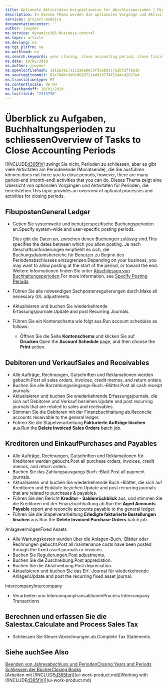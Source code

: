 ```yaml
---
title: Optionale Aktivitäten beispielsweise für Abschlussperioden | Microsoft Docs
description: In diesem Thema werden die optionalen Vorgänge und Aktivitäten Abschlussbuchhaltungsperioden in  Business Central dargelegt.
services: project-madeira
documentationcenter: ''
author: jswymer
ms.service: dynamics365-business-central
ms.topic: article
ms.devlang: na
ms.tgt_pltfrm: na
ms.workload: na
ms.search.keywords: year closing, close accounting period, close fiscal year, aging, creditor payments, vendor payments
ms.date: 10/01/2019
ms.author: jswymer
ms.openlocfilehash: 1912a3e1731c2a6a86c5fd5eb93c7e2bf2ff8a1b
ms.sourcegitcommit: 02e704bc3e01d62072144919774f1244c42827e4
ms.translationtype: HT
ms.contentlocale: de-CH
ms.lasthandoff: 10/01/2019
ms.locfileid: "2313798"
---
```

# <a name="overview-of-tasks-to-close-accounting-periods"></a><span data-ttu-id="28f44-103">Überblick zu Aufgaben, Buchhaltungsperioden zu schliessen</span><span class="sxs-lookup"><span data-stu-id="28f44-103">Overview of Tasks to Close Accounting Periods</span></span>
[!INCLUDE[d365fin](includes/d365fin_md.md)] <span data-ttu-id="28f44-104">zwingt Sie nicht, Perioden zu schliessen, aber es gibt viele Aktivitäten am Periodenende (Monatsende), die Sie ausführen können.</span><span class="sxs-lookup"><span data-stu-id="28f44-104">does not force you to close periods, however, there are many period-end (month-end) activities that you can do.</span></span> <span data-ttu-id="28f44-105">Dieses Thema zeigt eine Übersicht von optionalen Vorgängen und Aktivitäten für Perioden, die bereitstehen.</span><span class="sxs-lookup"><span data-stu-id="28f44-105">This topic provides an overview of optional processes and activities for closing periods.</span></span>  

## <a name="general-ledger"></a><span data-ttu-id="28f44-106">Fibuposten</span><span class="sxs-lookup"><span data-stu-id="28f44-106">General Ledger</span></span>
* <span data-ttu-id="28f44-107">Geben Sie systemweite und benutzerspezifische Buchungsperioden an.</span><span class="sxs-lookup"><span data-stu-id="28f44-107">Specify system-wide and user-specific posting periods.</span></span>  

    <span data-ttu-id="28f44-108">Dies gibt die Daten an, zwischen denen Buchungen zulässig sind.</span><span class="sxs-lookup"><span data-stu-id="28f44-108">This specifies the dates between which you allow posting.</span></span> <span data-ttu-id="28f44-109">Je nach Geschäftsanforderungen empfiehlt es sich, die Buchungsdatumsbereiche für Benutzer zu Beginn des Periodenabschlusses einzugrenzen.</span><span class="sxs-lookup"><span data-stu-id="28f44-109">Depending on your business, you may want to allow posting at the start of the period, or toward the end.</span></span> <span data-ttu-id="28f44-110">Weitere Informationen finden Sie unter [Abschliessen von Buchhaltungsperioden](finance-how-specify-posting-periods.md).</span><span class="sxs-lookup"><span data-stu-id="28f44-110">For more information, see [Specify Posting Periods](finance-how-specify-posting-periods.md).</span></span>  
* <span data-ttu-id="28f44-111">Führen Sie alle notwendigen Sachpostenregulierungen durch.</span><span class="sxs-lookup"><span data-stu-id="28f44-111">Make all necessary G/L adjustments.</span></span>  
* <span data-ttu-id="28f44-112">Aktualisieren und buchen Sie wiederkehrende Erfassungsjournale.</span><span class="sxs-lookup"><span data-stu-id="28f44-112">Update and post Recurring Journals.</span></span>  
  <!--* Process Consolidations-->
* <span data-ttu-id="28f44-113">Führen Sie ein Kontenschema wie folgt aus:</span><span class="sxs-lookup"><span data-stu-id="28f44-113">Run account schedules as follows:</span></span>  
  * <span data-ttu-id="28f44-114">Öffnen Sie die Seite **Kontenschema** und klicken Sie auf **Drucken**.</span><span class="sxs-lookup"><span data-stu-id="28f44-114">Open the **Account Schedule** page, and then choose the **Print** action.</span></span>  

## <a name="sales-and-receivables"></a><span data-ttu-id="28f44-115">Debitoren und Verkauf</span><span class="sxs-lookup"><span data-stu-id="28f44-115">Sales and Receivables</span></span>
* <span data-ttu-id="28f44-116">Alle Aufträge, Rechnungen, Gutschriften und Reklamationen werden gebucht.</span><span class="sxs-lookup"><span data-stu-id="28f44-116">Post all sales orders, invoices, credit memos, and return orders.</span></span>  
* <span data-ttu-id="28f44-117">Buchen Sie alle Barzahlungseingangs-Buch.-Blätter.</span><span class="sxs-lookup"><span data-stu-id="28f44-117">Post all cash receipt journals.</span></span>  
* <span data-ttu-id="28f44-118">Aktualisieren und buchen Sie wiederkehrende Erfassungsjournale, die sich auf Debitoren und Verkauf beziehen.</span><span class="sxs-lookup"><span data-stu-id="28f44-118">Update and post recurring journals that are related to sales and receivables.</span></span>  
* <span data-ttu-id="28f44-119">Stimmen Sie die Debitoren mit der Finanzbuchhaltung ab.</span><span class="sxs-lookup"><span data-stu-id="28f44-119">Reconcile accounts receivable to the general ledger.</span></span>  
* <span data-ttu-id="28f44-120">Führen Sie die Stapelverarbeitung **Fakturierte Aufträge löschen** aus.</span><span class="sxs-lookup"><span data-stu-id="28f44-120">Run the **Delete Invoiced Sales Orders** batch job.</span></span>  

## <a name="purchases-and-payables"></a><span data-ttu-id="28f44-121">Kreditoren und Einkauf</span><span class="sxs-lookup"><span data-stu-id="28f44-121">Purchases and Payables</span></span>
* <span data-ttu-id="28f44-122">Alle Aufträge, Rechnungen, Gutschriften und Reklamationen für Kreditoren werden gebucht.</span><span class="sxs-lookup"><span data-stu-id="28f44-122">Post all purchase orders, invoices, credit memos, and return orders.</span></span>  
* <span data-ttu-id="28f44-123">Buchen Sie das Zahlungsausgangs Buch.-Blatt.</span><span class="sxs-lookup"><span data-stu-id="28f44-123">Post all payment journals.</span></span>  
* <span data-ttu-id="28f44-124">Aktualisieren und buchen Sie wiederkehrende Buch.-Blätter, die sich auf Kreditoren und Einkäufe beziehen.</span><span class="sxs-lookup"><span data-stu-id="28f44-124">Update and post recurring journals that are related to purchases & payables.</span></span>  
* <span data-ttu-id="28f44-125">Führen Sie den Bericht **Kreditor - Saldenrückblick** aus, und stimmen Sie die Kreditoren mit der Finanzbuchhaltung ab.</span><span class="sxs-lookup"><span data-stu-id="28f44-125">Run the **Aged Accounts Payable** report and reconcile accounts payable to the general ledger.</span></span>  
* <span data-ttu-id="28f44-126">Führen Sie die Stapelverarbeitung **Erledigte fakturierte Bestellungen löschen** aus.</span><span class="sxs-lookup"><span data-stu-id="28f44-126">Run the **Delete Invoiced Purchase Orders** batch job.</span></span>  

<span data-ttu-id="28f44-127">Anlagevermögen</span><span class="sxs-lookup"><span data-stu-id="28f44-127">Fixed Assets</span></span>
* <span data-ttu-id="28f44-128">Alle Wartungskosten wurden über die Anlagen-Buch.-Blätter oder Rechnungen gebucht.</span><span class="sxs-lookup"><span data-stu-id="28f44-128">Post all maintenance costs have been posted through the fixed asset journals or invoices.</span></span>
* <span data-ttu-id="28f44-129">Buchen Sie Regulierungen.</span><span class="sxs-lookup"><span data-stu-id="28f44-129">Post adjustments.</span></span>
* <span data-ttu-id="28f44-130">Buchen Sie die Zuschreibung.</span><span class="sxs-lookup"><span data-stu-id="28f44-130">Post appreciation.</span></span>
* <span data-ttu-id="28f44-131">Buchen Sie die Abschreibung.</span><span class="sxs-lookup"><span data-stu-id="28f44-131">Post depreciation.</span></span>
* <span data-ttu-id="28f44-132">Aktualisieren und buchen Sie das Erf.-Journal für wiederkehrende Anlagen</span><span class="sxs-lookup"><span data-stu-id="28f44-132">Update and post the recurring fixed asset journal.</span></span>

<span data-ttu-id="28f44-133">Intercompany</span><span class="sxs-lookup"><span data-stu-id="28f44-133">Intercompany</span></span>
* <span data-ttu-id="28f44-134">Verarbeiten von Intercompanytransaktionen</span><span class="sxs-lookup"><span data-stu-id="28f44-134">Process Intercompany Transactions</span></span>

## <a name="calculate-and-process-sales-tax"></a><span data-ttu-id="28f44-135">Berechnen und erfassen Sie die Salestax.</span><span class="sxs-lookup"><span data-stu-id="28f44-135">Calculate and Process Sales Tax</span></span>
* <span data-ttu-id="28f44-136">Schliessen Sie Steuer-Abrechnungen ab.</span><span class="sxs-lookup"><span data-stu-id="28f44-136">Complete Tax Statements.</span></span>  

## <a name="see-also"></a><span data-ttu-id="28f44-137">Siehe auch</span><span class="sxs-lookup"><span data-stu-id="28f44-137">See Also</span></span>
[<span data-ttu-id="28f44-138">Beenden von Jahresabschluss und Perioden</span><span class="sxs-lookup"><span data-stu-id="28f44-138">Closing Years and Periods</span></span>](year-close-years-periods.md)  
[<span data-ttu-id="28f44-139">Schliessen der Bücher</span><span class="sxs-lookup"><span data-stu-id="28f44-139">Closing Books</span></span>](year-close-books.md)  
<span data-ttu-id="28f44-140">[Arbeiten mit [!INCLUDE[d365fin](includes/d365fin_md.md)]](ui-work-product.md)</span><span class="sxs-lookup"><span data-stu-id="28f44-140">[Working with [!INCLUDE[d365fin](includes/d365fin_md.md)]](ui-work-product.md)</span></span>
